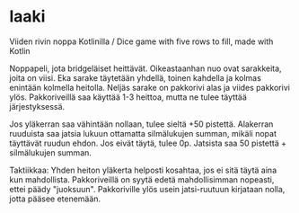 # laaki
Viiden rivin noppa Kotlinilla / Dice game with five rows to fill, made with Kotlin

Noppapeli, jota bridgeläiset heittävät. Oikeastaanhan nuo ovat sarakkeita, joita on viisi. Eka sarake täytetään yhdellä, toinen kahdella ja kolmas enintään kolmella heitolla. Neljäs sarake on pakkorivi alas ja viides pakkorivi ylös. Pakkoriveillä saa käyttää 1-3 heittoa, mutta ne tulee täyttää järjestyksessä.

Jos yläkerran saa vähintään nollaan, tulee sieltä +50 pistettä. Alakerran ruuduista saa jatsia lukuun ottamatta silmälukujen summan, mikäli nopat täyttävät ruudun ehdon. Jos eivät täytä, tulee 0p. Jatsista saa 50 pistettä + silmälukujen summan.

Taktiikkaa: Yhden heiton yläkerta helposti kosahtaa, jos ei sitä täytä aina kun mahdollista. Pakkoriveillä on syytä edetä mahdollisimman nopeasti, ettei päädy "juoksuun". Pakkoriville ylös usein jatsi-ruutuun kirjataan nolla, jotta pääsee etenemään.
